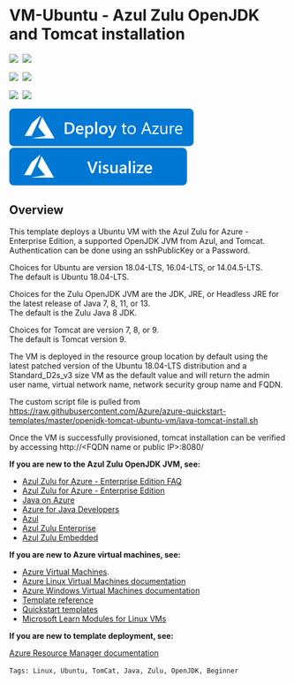 # VM-Ubuntu - Azul Zulu OpenJDK and Tomcat installation

<IMG SRC="https://azurequickstartsservice.blob.core.windows.net/badges/openjdk-tomcat-ubuntu-vm/PublicLastTestDate.svg" />&nbsp;
<IMG SRC="https://azurequickstartsservice.blob.core.windows.net/badges/openjdk-tomcat-ubuntu-vm/PublicDeployment.svg" />&nbsp;

<IMG SRC="https://azurequickstartsservice.blob.core.windows.net/badges/openjdk-tomcat-ubuntu-vm/FairfaxLastTestDate.svg" />&nbsp;
<IMG SRC="https://azurequickstartsservice.blob.core.windows.net/badges/openjdk-tomcat-ubuntu-vm/FairfaxDeployment.svg" />&nbsp;

<IMG SRC="https://azurequickstartsservice.blob.core.windows.net/badges/openjdk-tomcat-ubuntu-vm/BestPracticeResult.svg" />&nbsp;
<IMG SRC="https://azurequickstartsservice.blob.core.windows.net/badges/openjdk-tomcat-ubuntu-vm/CredScanResult.svg" />&nbsp;

<a href="https://portal.azure.com/#create/Microsoft.Template/uri/https%3A%2F%2Fraw.githubusercontent.com%2Fselvasingh%2Fazure-quickstart-templates%2Fjava-dev-linux-2%2Fopenjdk-tomcat-ubuntu-vm%2Fazuredeploy.json" target="_blank">
    <img src="https://raw.githubusercontent.com/Azure/azure-quickstart-templates/master/1-CONTRIBUTION-GUIDE/images/deploytoazure.svg?sanitize=true"/>
</a>
<a href="http://armviz.io/#/?load=https%3A%2F%2Fraw.githubusercontent.com%2FAzure%2Fazure-quickstart-templates%2Fmaster%2Fopenjdk-tomcat-ubuntu-vm%2Fazuredeploy.json" target="_blank">
    <img src="https://raw.githubusercontent.com/Azure/azure-quickstart-templates/master/1-CONTRIBUTION-GUIDE/images/visualizebutton.svg?sanitize=true"/>
</a>

## Overview

This template deploys a Ubuntu VM with the Azul Zulu for Azure - Enterprise Edition, a supported OpenJDK JVM from Azul, and Tomcat.<br/> 
Authentication can be done using an sshPublicKey or a Password.

Choices for Ubuntu are version 18.04-LTS, 16.04-LTS, or 14.04.5-LTS.<br/>
The default is Ubuntu 18.04-LTS.

Choices for the Zulu OpenJDK JVM are the JDK, JRE, or Headless JRE for the latest release of Java 7, 8, 11, or 13.<br/>
The default is the Zulu Java 8 JDK.

Choices for Tomcat are version 7, 8, or 9.<br/>
The default is Tomcat version 9.

The VM is deployed in the resource group location by default using the latest patched version of the Ubuntu 18.04-LTS distribution and a Standard_D2s_v3 size VM as the default value and will return the admin user name, virtual network name, network security group name and FQDN.

The custom script file is pulled from https://raw.githubusercontent.com/Azure/azure-quickstart-templates/master/openjdk-tomcat-ubuntu-vm/java-tomcat-install.sh

Once the VM is successfully provisioned, tomcat installation can be verified by accessing http://\<FQDN name or public IP\>:8080/  

**If you are new to the Azul Zulu OpenJDK JVM, see:**

- [Azul Zulu for Azure - Enterprise Edition FAQ](https://assets.azul.com/files/Zulu-for-Azure-FAQ.pdf)
- [Azul Zulu for Azure - Enterprise Edition](https://www.azul.com/downloads/azure-only/zulu/)
- [Java on Azure](https://azure.microsoft.com/en-us/develop/java/)
- [Azure for Java Developers](https://docs.microsoft.com/en-us/java/azure/?view=azure-java-stable)
- [Azul](https://www.azul.com/)
- [Azul Zulu Enterprise](https://www.azul.com/products/zulu-enterprise/)
- [Azul Zulu Embedded](https://www.azul.com/products/zulu-embedded/)

**If you are new to Azure virtual machines, see:**

- [Azure Virtual Machines](https://azure.microsoft.com/services/virtual-machines/).
- [Azure Linux Virtual Machines documentation](https://docs.microsoft.com/azure/virtual-machines/linux/)
- [Azure Windows Virtual Machines documentation](https://docs.microsoft.com/azure/virtual-machines/windows/)
- [Template reference](https://docs.microsoft.com/azure/templates/microsoft.compute/allversions)
- [Quickstart templates](https://azure.microsoft.com/resources/templates/?resourceType=Microsoft.Compute&pageNumber=1&sort=Popular)
- [Microsoft Learn Modules for Linux VMs](https://docs.microsoft.com/learn/browse/?term=linux%20Virtual%20Machine)

**If you are new to template deployment, see:**

[Azure Resource Manager documentation](https://docs.microsoft.com/azure/azure-resource-manager/)

`Tags: Linux, Ubuntu, TomCat, Java, Zulu, OpenJDK, Beginner`
